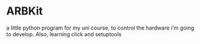 # ARBKit
a little python program for my uni course, to control the hardware i'm going to develop. Also, learning click and setuptools
